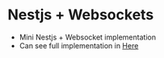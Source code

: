 # Nestjs + Websockets

- Mini Nestjs + Websocket implementation
- Can see full implementation in [Here](https://github.com/thutasann/nest-ranker)